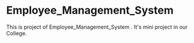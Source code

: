 # Employee_Management_System
This is project of  Employee_Management_System . It's mini project in our College. 
